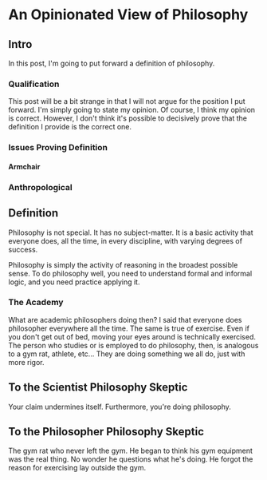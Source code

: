 ﻿# An Opinionated View of Philosophy

## Intro

In this post, I'm going to put forward a definition of philosophy.

### Qualification
This post will be a bit strange in that I will not argue for the position I put forward. I'm simply going to state my opinion. Of course, I think my opinion is correct. However, I don't think it's possible to decisively prove that the definition I provide is the correct one.

### Issues Proving Definition

#### Armchair

### Anthropological

## Definition
Philosophy is not special. It has no subject-matter. It is a basic activity that everyone does, all the time, in every discipline, with varying degrees of success.

Philosophy is simply the activity of reasoning in the broadest possible sense. To do philosophy well, you need to understand formal and informal logic, and you need practice applying it.

### The Academy
What are academic philosophers doing then? I said that everyone does philosopher everywhere all the time. The same is true of exercise. Even if you don't get out of bed, moving your eyes around is technically exercised. The person who studies or is employed to do philosophy, then, is analogous to a gym rat, athlete, etc... They are doing something we all do, just with more rigor.


## To the Scientist Philosophy Skeptic
Your claim undermines itself.
Furthermore, you're doing philosophy.


## To the Philosopher Philosophy Skeptic
The gym rat who never left the gym. He began to think his gym equipment was the real thing. No wonder he questions what he's doing. He forgot the reason for exercising lay outside the gym.
